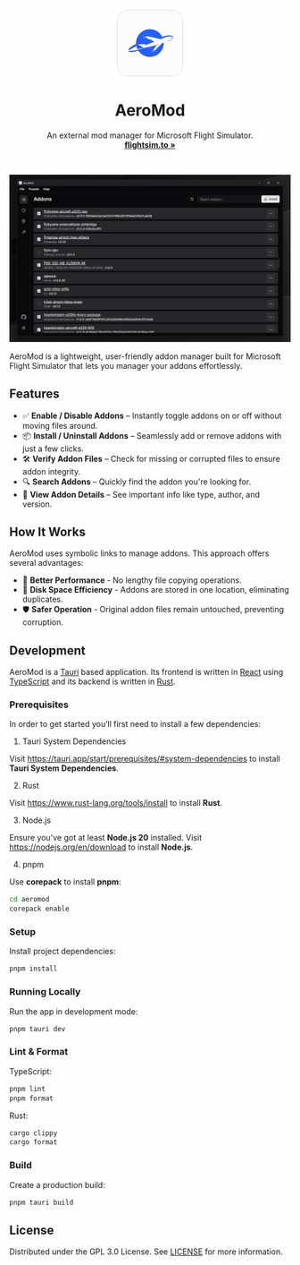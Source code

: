 <div align="center">
  <img align="center" width="128px" src="./crates/aeromod-tauri/icons/128x128@2x.png" />
  <h1 align="center"><b>AeroMod</b></h1>
  <p align="center">
		An external mod manager for Microsoft Flight Simulator.
    <br />
    <a href="https://flightsim.to/file/79373/aeromod"><strong>flightsim.to »</strong></a>
  </p>
</div>

<br/>

![App Screenshot](./.github/screenshot.png)

AeroMod is a lightweight, user-friendly addon manager built for
Microsoft Flight Simulator that lets you manager your addons effortlessly.

## Features

- ✅ **Enable / Disable Addons** – Instantly toggle addons on or off without moving files around.
- 📦 **Install / Uninstall Addons** – Seamlessly add or remove addons with just a few clicks.
- 🛠️ **Verify Addon Files** – Check for missing or corrupted files to ensure addon integrity.
- 🔍 **Search Addons** – Quickly find the addon you're looking for.
- 🧩 **View Addon Details** – See important info like type, author, and version.

## How It Works

AeroMod uses symbolic links to manage addons. This approach offers several advantages:

- 🚀 **Better Performance** - No lengthy file copying operations.
- 🍃 **Disk Space Efficiency** - Addons are stored in one location, eliminating duplicates.
- 🛡️ **Safer Operation** - Original addon files remain untouched, preventing corruption.

## Development

AeroMod is a [Tauri](https://tauri.app) based application. Its frontend
is written in [React](https://react.dev) using [TypeScript](https://www.typescriptlang.org)
and its backend is written in [Rust](https://www.rust-lang.org).

### Prerequisites

In order to get started you’ll first need to install a few dependencies:

1. Tauri System Dependencies

Visit https://tauri.app/start/prerequisites/#system-dependencies to install
**Tauri System Dependencies**.

2. Rust

Visit https://www.rust-lang.org/tools/install to install **Rust**.

3. Node.js

Ensure you've got at least **Node.js 20** installed. Visit https://nodejs.org/en/download
to install **Node.js**.

4. pnpm

Use **corepack** to install **pnpm**:

```sh
cd aeromod
corepack enable
```

### Setup

Install project dependencies:

```sh
pnpm install
```

### Running Locally

Run the app in development mode:

```sh
pnpm tauri dev
```

### Lint & Format

TypeScript:

```sh
pnpm lint
pnpm format
```

Rust:

```sh
cargo clippy
cargo format
```

### Build

Create a production build:

```sh
pnpm tauri build
```

## License

Distributed under the GPL 3.0 License. See [LICENSE](LICENSE) for more information.
